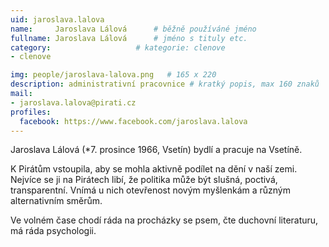 ```yaml
---
uid: jaroslava.lalova
name:     Jaroslava Lálová  	# běžně používáné jméno
fullname: Jaroslava Lálová  	# jméno s tituly etc.
category:                   # kategorie: clenove
- clenove

img: people/jaroslava-lalova.png   # 165 x 220
description: administrativní pracovnice # kratký popis, max 160 znaků
mail:
- jaroslava.lalova@pirati.cz
profiles:
  facebook: https://www.facebook.com/jaroslava.lalova
---
```


Jaroslava Lálová (*7. prosince 1966, Vsetín) bydlí a pracuje na Vsetíně.

K Pirátům vstoupila, aby se mohla aktivně podílet na dění v naší zemi. Nejvíce se ji na Pirátech libí, že politika může být slušná, poctivá, transparentní. Vnímá u nich otevřenost novým myšlenkám a různým alternativním směrům.

Ve volném čase chodí ráda na procházky se psem, čte duchovní literaturu, má ráda psychologii.
